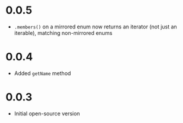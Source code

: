 # 0.0.5
- `.members()` on a mirrored enum now returns an iterator (not just an iterable), matching non-mirrored enums

# 0.0.4
- Added `getName` method

# 0.0.3
- Initial open-source version
